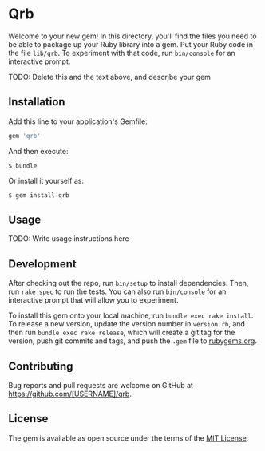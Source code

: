 # Qrb

Welcome to your new gem! In this directory, you'll find the files you need to be able to package up your Ruby library into a gem. Put your Ruby code in the file `lib/qrb`. To experiment with that code, run `bin/console` for an interactive prompt.

TODO: Delete this and the text above, and describe your gem

## Installation

Add this line to your application's Gemfile:

```ruby
gem 'qrb'
```

And then execute:

    $ bundle

Or install it yourself as:

    $ gem install qrb

## Usage

TODO: Write usage instructions here

## Development

After checking out the repo, run `bin/setup` to install dependencies. Then, run `rake spec` to run the tests. You can also run `bin/console` for an interactive prompt that will allow you to experiment.

To install this gem onto your local machine, run `bundle exec rake install`. To release a new version, update the version number in `version.rb`, and then run `bundle exec rake release`, which will create a git tag for the version, push git commits and tags, and push the `.gem` file to [rubygems.org](https://rubygems.org).

## Contributing

Bug reports and pull requests are welcome on GitHub at https://github.com/[USERNAME]/qrb.

## License

The gem is available as open source under the terms of the [MIT License](https://opensource.org/licenses/MIT).
